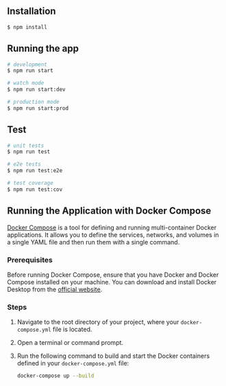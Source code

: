 ## Installation

```bash
$ npm install
```

## Running the app

```bash
# development
$ npm run start

# watch mode
$ npm run start:dev

# production mode
$ npm run start:prod
```

## Test

```bash
# unit tests
$ npm run test

# e2e tests
$ npm run test:e2e

# test coverage
$ npm run test:cov
```

## Running the Application with Docker Compose

[Docker Compose](https://docs.docker.com/compose/) is a tool for defining and running multi-container Docker applications. It allows you to define the services, networks, and volumes in a single YAML file and then run them with a single command.

### Prerequisites

Before running Docker Compose, ensure that you have Docker and Docker Compose installed on your machine. You can download and install Docker Desktop from the [official website](https://www.docker.com/products/docker-desktop).

### Steps

1. Navigate to the root directory of your project, where your `docker-compose.yml` file is located.

2. Open a terminal or command prompt.

3. Run the following command to build and start the Docker containers defined in your `docker-compose.yml` file:

   ```bash
   docker-compose up --build

